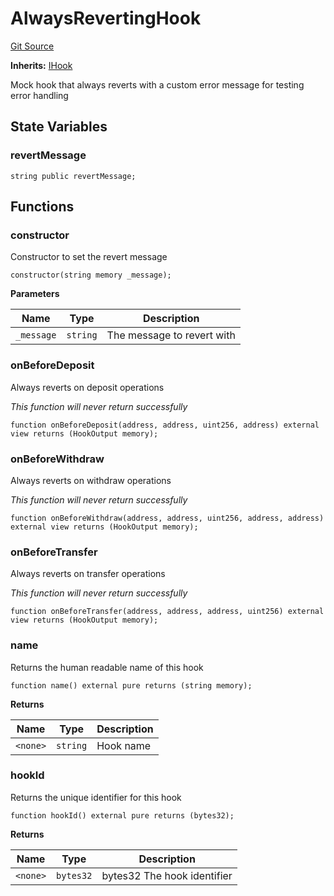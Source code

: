 # AlwaysRevertingHook
[Git Source](https://github.com/SovaNetwork/fountfi/blob/58164582109e1a7de75ddd7e30bfe628ac79d7fd/src/mocks/hooks/AlwaysRevertingHook.sol)

**Inherits:**
[IHook](/src/hooks/IHook.sol/interface.IHook.md)

Mock hook that always reverts with a custom error message for testing error handling


## State Variables
### revertMessage

```solidity
string public revertMessage;
```


## Functions
### constructor

Constructor to set the revert message


```solidity
constructor(string memory _message);
```
**Parameters**

|Name|Type|Description|
|----|----|-----------|
|`_message`|`string`|The message to revert with|


### onBeforeDeposit

Always reverts on deposit operations

*This function will never return successfully*


```solidity
function onBeforeDeposit(address, address, uint256, address) external view returns (HookOutput memory);
```

### onBeforeWithdraw

Always reverts on withdraw operations

*This function will never return successfully*


```solidity
function onBeforeWithdraw(address, address, uint256, address, address) external view returns (HookOutput memory);
```

### onBeforeTransfer

Always reverts on transfer operations

*This function will never return successfully*


```solidity
function onBeforeTransfer(address, address, address, uint256) external view returns (HookOutput memory);
```

### name

Returns the human readable name of this hook


```solidity
function name() external pure returns (string memory);
```
**Returns**

|Name|Type|Description|
|----|----|-----------|
|`<none>`|`string`|Hook name|


### hookId

Returns the unique identifier for this hook


```solidity
function hookId() external pure returns (bytes32);
```
**Returns**

|Name|Type|Description|
|----|----|-----------|
|`<none>`|`bytes32`|bytes32 The hook identifier|


